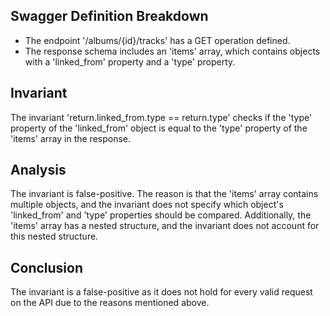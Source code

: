 ## Swagger Definition Breakdown
- The endpoint '/albums/{id}/tracks' has a GET operation defined.
- The response schema includes an 'items' array, which contains objects with a 'linked_from' property and a 'type' property.

## Invariant
The invariant 'return.linked_from.type == return.type' checks if the 'type' property of the 'linked_from' object is equal to the 'type' property of the 'items' array in the response.

## Analysis
The invariant is false-positive. The reason is that the 'items' array contains multiple objects, and the invariant does not specify which object's 'linked_from' and 'type' properties should be compared. Additionally, the 'items' array has a nested structure, and the invariant does not account for this nested structure.

## Conclusion
The invariant is a false-positive as it does not hold for every valid request on the API due to the reasons mentioned above.
